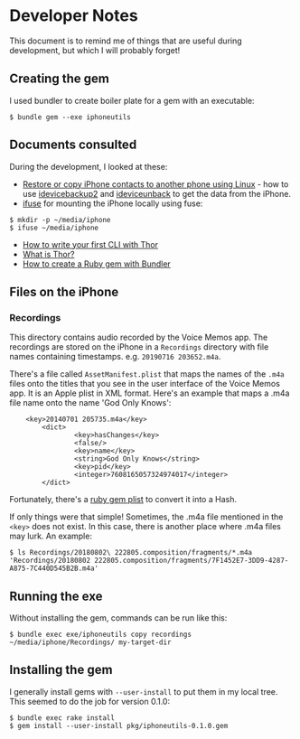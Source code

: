 # Developer Notes

This document is to remind me of things that are useful during development, but which I will probably forget!

## Creating the gem

I used bundler to create boiler plate for a gem with an executable:
```
$ bundle gem --exe iphoneutils
```

## Documents consulted
During the development, I looked at these:

- [Restore or copy iPhone contacts to another phone using Linux](https://ctpc.biz/idevice-restore-iphone-contacts-using-linux.html) - how to use [idevicebackup2](https://www.libimobiledevice.org/) and [ideviceunback](https://github.com/inflex/ideviceunback) to get the data from the iPhone.
- [ifuse](https://www.mankier.com/1/ifuse) for mounting the iPhone locally using fuse: 
```
$ mkdir -p ~/media/iphone
$ ifuse ~/media/iphone
```
- [How to write your first CLI with Thor](https://medium.com/magnetis-backstage/how-to-write-your-first-cli-with-thor-9da6636bf744)
- [What is Thor?](http://whatisthor.com/)
- [How to create a Ruby gem with Bundler](https://bundler.io/v2.0/guides/creating_gem.html)

## Files on the iPhone

### Recordings

This directory contains audio recorded by the Voice Memos app. 
The recordings are stored on the iPhone in a `Recordings` directory with file names containing timestamps. e.g. `20190716 203652.m4a`. 

There's a file called `AssetManifest.plist` that maps the names of the `.m4a` files onto the titles that you see in the user interface of the Voice Memos app.
It is an Apple plist in XML format. Here's an example that maps a .m4a file name onto the name 'God Only Knows':
```
    <key>20140701 205735.m4a</key>
        <dict>
                <key>hasChanges</key>
                <false/>
                <key>name</key>
                <string>God Only Knows</string>
                <key>pid</key>
                <integer>7608165057324974017</integer>
        </dict>
```
Fortunately, there's a [ruby gem plist](https://github.com/patsplat/plist) to convert it into a Hash.

If only things were that simple!
Sometimes, the .m4a file mentioned in the `<key>` does not exist.
In this case, there is another place where .m4a files may lurk. 
An example:
```
$ ls Recordings/20180802\ 222805.composition/fragments/*.m4a
'Recordings/20180802 222805.composition/fragments/7F1452E7-3DD9-4287-A875-7C440D545B2B.m4a'
```
 
## Running the exe

Without installing the gem, commands can be run like this:
```
$ bundle exec exe/iphoneutils copy recordings ~/media/iphone/Recordings/ my-target-dir
```

## Installing the gem

I generally install gems with `--user-install` to put them in my local tree.
This seemed to do the job for version 0.1.0:
```
$ bundle exec rake install
$ gem install --user-install pkg/iphoneutils-0.1.0.gem
```
